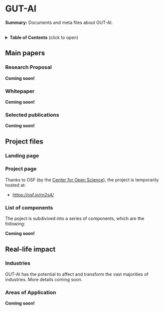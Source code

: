 # GUT-AI


__Summary:__ Documents and meta files about GUT-AI.
<br><br>

<details>
<summary><b>Table of Contents</b> (click to open)</summary>
<!-- MarkdownTOC -->

* [Main papers](#main-papers)
  * [Research Proposal](#research-proposal)
  * [Whitepaper](#whitepaper)
  * [Selected publications](#selected-publications)
* [Project files](#project-files)
  * [Project files](#project-files)
  * [Project files](#project-files)
  * [Project files](#project-files)
  * [Project files](#project-files)
* [Real-life impact](#real-life-impact)
  * [Industries](#industries)
  * [Areas of Application](#areas-of-application)

<!-- /MarkdownTOC -->
</details>

## Main papers

### Research Proposal

__Coming soon!__

### Whitepaper

__Coming soon!__

### Selected publications

__Coming soon!__

## Project files

### Landing page

### Project page

Thanks to OSF (by the [Center for Open Science](https://www.cos.io/)), the project is temporarily hosted at:
- https://osf.io/rn2s4/

### List of components

The poject is subdivived into a series of components, which are the following:

__Coming soon!__

## Real-life impact

### Industries

GUT-AI has the potential to affect and transform the vast majorities of industries. More details coming soon.

### Areas of Application

__Coming soon!__
